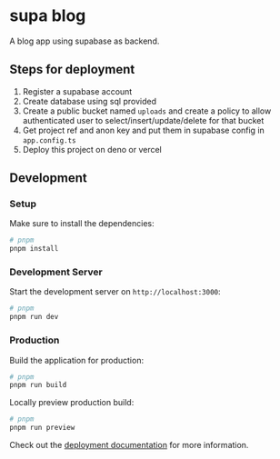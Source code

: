 # supa blog

A blog app using supabase as backend.

## Steps for deployment

1. Register a supabase account
2. Create database using sql provided
3. Create a public bucket named `uploads` and create a policy to allow authenticated user to select/insert/update/delete for that bucket
4. Get project ref and anon key and put them in supabase config in `app.config.ts`
5. Deploy this project on deno or vercel

## Development

### Setup

Make sure to install the dependencies:

```bash
# pnpm
pnpm install
```

### Development Server

Start the development server on `http://localhost:3000`:

```bash
# pnpm
pnpm run dev
```

### Production

Build the application for production:

```bash
# pnpm
pnpm run build
```

Locally preview production build:

```bash
# pnpm
pnpm run preview
```

Check out the [deployment documentation](https://nuxt.com/docs/getting-started/deployment) for more information.

